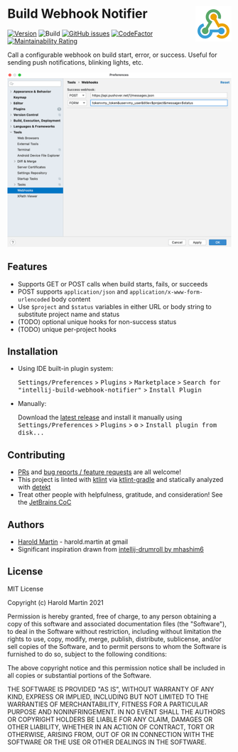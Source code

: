 # Build Webhook Notifier <img align="right" src="media/icon.png" />

[![Version](https://img.shields.io/jetbrains/plugin/v/me.haroldmartin.intellijbuildwebhooknotifier.svg)](https://plugins.jetbrains.com/plugin/PLUGIN_ID)
![Build](https://github.com/hbmartin/intellij-build-webhook-notifier/workflows/Build/badge.svg)
[![GitHub issues](https://img.shields.io/github/issues/hbmartin/intellij-build-webhook-notifier)](https://github.com/hbmartin/intellij-build-webhook-notifier/issues)
[![CodeFactor](https://www.codefactor.io/repository/github/hbmartin/intellij-build-webhook-notifier/badge)](https://www.codefactor.io/repository/github/hbmartin/intellij-build-webhook-notifier)
[![Maintainability Rating](https://sonarcloud.io/api/project_badges/measure?project=hbmartin_intellij-build-webhook-notifier&metric=sqale_rating)](https://sonarcloud.io/dashboard?id=hbmartin_intellij-build-webhook-notifier)

<!-- Plugin description -->
Call a configurable webhook on build start, error, or success. Useful for sending push notifications, blinking lights, etc.
<!-- Plugin description end -->

![Demo Screenshot](media/screenshot.png)

## Features
* Supports GET or POST calls when build starts, fails, or succeeds
* POST supports `application/json` and `application/x-www-form-urlencoded` body content
* Use `$project` and `$status` variables in either URL or body string to substitute project name and status
* (TODO) optional unique hooks for non-success status
* (TODO) unique per-project hooks

## Installation

- Using IDE built-in plugin system:
  
  <kbd>Settings/Preferences</kbd> > <kbd>Plugins</kbd> > <kbd>Marketplace</kbd> > <kbd>Search for "intellij-build-webhook-notifier"</kbd> >
  <kbd>Install Plugin</kbd>
  
- Manually:

  Download the [latest release](https://github.com/hbmartin/intellij-build-webhook-notifier/releases/latest) and install it manually using
  <kbd>Settings/Preferences</kbd> > <kbd>Plugins</kbd> > <kbd>⚙️</kbd> > <kbd>Install plugin from disk...</kbd>

## Contributing

* [PRs](https://github.com/hbmartin/intellij-build-webhook-notifier/pulls) and [bug reports / feature requests](https://github.com/hbmartin/intellij-build-webhook-notifier/issues) are all welcome!
* This project is linted with [ktlint](https://github.com/pinterest/ktlint) via [ktlint-gradle](https://github.com/JLLeitschuh/ktlint-gradle/tags) and statically analyzed with [detekt](https://github.com/detekt/detekt)
* Treat other people with helpfulness, gratitude, and consideration! See the [JetBrains CoC](https://confluence.jetbrains.com/display/ALL/JetBrains+Open+Source+and+Community+Code+of+Conduct)

## Authors

* [Harold Martin](https://www.linkedin.com/in/harold-martin-98526971/) - harold.martin at gmail
* Significant inspiration drawn from [intellij-drumroll by mhashim6](https://github.com/mhashim6/intellij-drumroll)

## License

MIT License

Copyright (c) Harold Martin 2021

Permission is hereby granted, free of charge, to any person obtaining a copy
of this software and associated documentation files (the "Software"), to deal
in the Software without restriction, including without limitation the rights
to use, copy, modify, merge, publish, distribute, sublicense, and/or sell
copies of the Software, and to permit persons to whom the Software is
furnished to do so, subject to the following conditions:

The above copyright notice and this permission notice shall be included in all
copies or substantial portions of the Software.

THE SOFTWARE IS PROVIDED "AS IS", WITHOUT WARRANTY OF ANY KIND, EXPRESS OR
IMPLIED, INCLUDING BUT NOT LIMITED TO THE WARRANTIES OF MERCHANTABILITY,
FITNESS FOR A PARTICULAR PURPOSE AND NONINFRINGEMENT. IN NO EVENT SHALL THE
AUTHORS OR COPYRIGHT HOLDERS BE LIABLE FOR ANY CLAIM, DAMAGES OR OTHER
LIABILITY, WHETHER IN AN ACTION OF CONTRACT, TORT OR OTHERWISE, ARISING FROM,
OUT OF OR IN CONNECTION WITH THE SOFTWARE OR THE USE OR OTHER DEALINGS IN THE
SOFTWARE.
